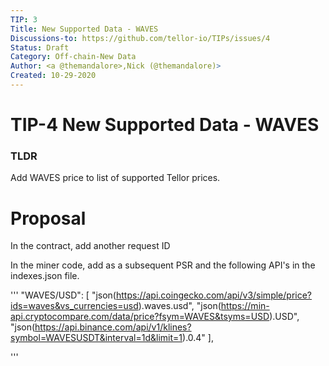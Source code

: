 ```yaml
---
TIP: 3
Title: New Supported Data - WAVES
Discussions-to: https://github.com/tellor-io/TIPs/issues/4
Status: Draft
Category: Off-chain-New Data
Author: <a @themandalore>,Nick (@themandalore)>
Created: 10-29-2020
---
```


# TIP-4 New Supported Data - WAVES

### TLDR

Add WAVES price to list of supported Tellor prices.  



# Proposal

In the contract, add another request ID

In the miner code, add as a subsequent PSR and the following API's in the indexes.json file. 



'''
	"WAVES/USD": [
		"json(https://api.coingecko.com/api/v3/simple/price?ids=waves&vs_currencies=usd).waves.usd",
		"json(https://min-api.cryptocompare.com/data/price?fsym=WAVES&tsyms=USD).USD",
		"json(https://api.binance.com/api/v1/klines?symbol=WAVESUSDT&interval=1d&limit=1).0.4"
	],


'''